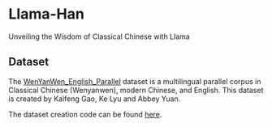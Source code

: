 # Llama-Han
Unveiling the Wisdom of Classical Chinese with Llama

## Dataset

The [WenYanWen_English_Parallel](https://huggingface.co/datasets/KaifengGGG/WenYanWen_English_Parrallel) dataset is a multilingual parallel corpus in Classical Chinese (Wenyanwen), modern Chinese, and English. This dataset is created by Kaifeng Gao, Ke Lyu and Abbey Yuan.

The dataset creation code can be found [here](https://github.com/Kaifeng-Gao/WenYanWen_English_Parallel).

## 
